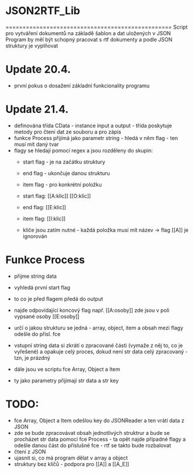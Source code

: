 # JSON2RTF_Lib
=================================================
Script pro vytváření dokumentů na základě šablon a dat uložených v JSON
Program by měl být schopný pracovat s rtf dokumenty a podle JSON struktury je vyplňovat


Update 20.4.
=================================================
- první pokus o dosažení základní funkcionality programu


Update 21.4.
=================================================
- definována třída CData - instance input a output - třída poskytuje metody pro čtení dat
  ze souboru a pro zápis
- funkce Process přijímá jako parametr string - hledá v něm flag - ten musí mít daný tvar
- flagy se hledají pomocí regex a jsou rozděleny do skupin:
  - start flag - je na začátku struktury
  - end flag - ukončuje danou strukturu
  - item flag - pro konkrétní položku

  - start flag: [[A:klic]] [[O:klic]]
  - end flag: [[E:klic]]
  - item flag: [[I:klic]]

  - kliče jsou zatím nutné - každá položka musí mít název -> flag [[A]] je ignorován

Funkce Process
================
- přijme string data
- vyhledá první start flag
- to co je před flagem předá do output
- najde odpovídající koncový flag např. [[A:osoby]] zde jsou v poli vypsané osoby [[E:osoby]]
- určí o jakou strukturu se jedná - array, object, item a obsah mezi flagy odešle do přísl. fce
- vstupní string data si zkrátí o zpracované části (vymaže z něj to, co je vyřešené) a 
  opakuje celý proces, dokud není str data celý zpracovaný - tzn, je prázdný

- dále jsou ve scriptu fce Array, Object a Item
- ty jako parametry přijímají str data a str key

TODO:
================
- fce Array, Object a Item odešlou key do JSONReader a ten vrátí data z JSON
- zde se bude zpracovávat obsah jednotlivých struktrur a bude se procházet str data pomocí fce
  Process - ta opět najde případné flagy a odešle danou část do příslušné fce - rtf se takto bude rozbalovat
- čtení z JSON
- ujasnit si, co má program dělat v array a object
- struktury bez klíčů - podpora pro [[A]] a [[A_E]]
